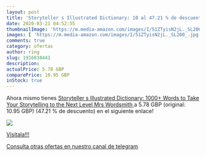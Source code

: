 ```yaml
---
layout: post
title: 'Storyteller s Illustrated Dictionary: 10 al 47.21 % de descuento'
date: 2020-03-21 04:52:55
thumbnailImage: 'https://m.media-amazon.com/images/I/51ZTyisN2jL._SL200_.jpg'
images: [ 'https://m.media-amazon.com/images/I/51ZTyisN2jL._SL200_.jpg' ]
comments: true
category: ofertas
author: ring
slug: 1916038441
description:
actualPrice: 5.78 GBP
comparePrice: 10.95 GBP
inStock: true
---
```


Ahora mismo tienes [Storyteller s Illustrated Dictionary: 1000+ Words to Take Your Storytelling to the Next Level  Mrs Wordsmith ](https://www.amazon.com/dp/1916038441/?tag=redken08-20) a 5.78 GBP (original: 10.95 GBP) (47.21 %  de descuento) en el siguiente enlace!

[![](https://m.media-amazon.com/images/I/51ZTyisN2jL._SL200_.jpg)](https://www.amazon.com/dp/1916038441/?tag=redken08-20)

[Visítala!!!](https://www.amazon.com/dp/1916038441/?tag=redken08-20)

[Consulta otras ofertas en nuestro canal de telegram](https://t.me/s/ofertas25)
